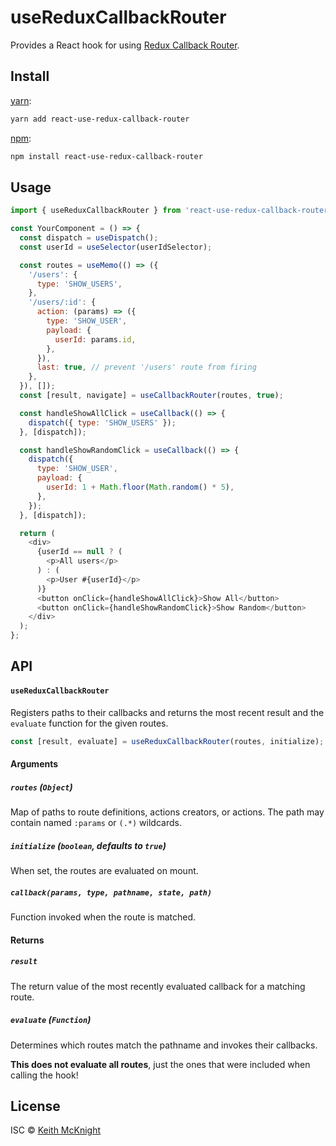 # useReduxCallbackRouter

Provides a React hook for using [Redux Callback Router].

## Install

[yarn][]:
```bash
yarn add react-use-redux-callback-router
```

[npm][]:

```bash
npm install react-use-redux-callback-router
```


## Usage

```js
import { useReduxCallbackRouter } from 'react-use-redux-callback-router';

const YourComponent = () => {
  const dispatch = useDispatch();
  const userId = useSelector(userIdSelector);

  const routes = useMemo(() => ({
    '/users': {
      type: 'SHOW_USERS',
    },
    '/users/:id': {
      action: (params) => ({
        type: 'SHOW_USER',
        payload: {
          userId: params.id,
        },
      }),
      last: true, // prevent '/users' route from firing
    },
  }), []);
  const [result, navigate] = useCallbackRouter(routes, true);

  const handleShowAllClick = useCallback(() => {
    dispatch({ type: 'SHOW_USERS' });
  }, [dispatch]);

  const handleShowRandomClick = useCallback(() => {
    dispatch({
      type: 'SHOW_USER',
      payload: {
        userId: 1 + Math.floor(Math.random() * 5),
      },
    });
  }, [dispatch]);

  return (
    <div>
      {userId == null ? (
        <p>All users</p>
      ) : (
        <p>User #{userId}</p>
      )}
      <button onClick={handleShowAllClick}>Show All</button>
      <button onClick={handleShowRandomClick}>Show Random</button>
    </div>
  );
};
```



## API

#### `useReduxCallbackRouter`

Registers paths to their callbacks and returns the most recent result and the
`evaluate` function for the given routes.

```js
const [result, evaluate] = useReduxCallbackRouter(routes, initialize);
```

#### Arguments

##### `routes` (`Object`)

Map of paths to route definitions, actions creators, or actions.
The path may contain named `:params` or `(.*)` wildcards.

##### `initialize` (`boolean`, defaults to `true`)

When set, the routes are evaluated on mount.

##### `callback(params, type, pathname, state, path)`

Function invoked when the route is matched.

#### Returns

##### `result`

The return value of the most recently evaluated callback for a matching route.

##### `evaluate` (`Function`)

Determines which routes match the pathname and invokes their callbacks.

**This does not evaluate all routes**, just the ones that were included when
calling the hook!


## License

ISC © [Keith McKnight](https://github.com/kmck)


[yarn]: https://yarnpkg.com/lang/en/docs/install
[npm]: https://docs.npmjs.com/cli/install
[Redux Callback Router]: https://github.com/kmck/callback-router/tree/master/packages/redux-callback-router
